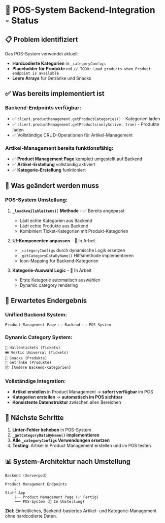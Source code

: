 # 🛒 POS-System Backend-Integration - Status

## 📋 Problem identifiziert

Das POS-System verwendet aktuell:
- **Hardcodierte Kategorien** in `_categoryConfigs` 
- **Placeholder für Produkte** mit `// TODO: Load products when Product endpoint is available`
- **Leere Arrays** für Getränke und Snacks

## ✅ Was bereits implementiert ist

### Backend-Endpoints verfügbar:
- ✅ `client.productManagement.getProductCategories()` - Kategorien laden
- ✅ `client.productManagement.getProducts(onlyActive: true)` - Produkte laden
- ✅ Vollständige CRUD-Operationen für Artikel-Management

### Artikel-Management bereits funktionsfähig:
- ✅ **Product Management Page** komplett umgestellt auf Backend
- ✅ **Artikel-Erstellung** vollständig aktiviert
- ✅ **Kategorie-Erstellung** funktioniert

## 🔄 Was geändert werden muss

### POS-System Umstellung:
1. **`_loadAvailableItems()` Methode** - ✅ Bereits angepasst
   - Lädt echte Kategorien aus Backend
   - Lädt echte Produkte aus Backend
   - Kombiniert Ticket-Kategorien mit Produkt-Kategorien

2. **UI-Komponenten anpassen** - 🔄 In Arbeit
   - `_categoryConfigs` durch dynamische Logik ersetzen
   - `_getCategoryDataByName()` Hilfsmethode implementieren
   - Icon-Mapping für Backend-Kategorien

3. **Kategorie-Auswahl Logic** - 🔄 In Arbeit
   - Erste Kategorie automatisch auswählen
   - Dynamic category rendering

## 🎯 Erwartetes Endergebnis

### Unified Backend System:
```
Product Management Page ←→ Backend ←→ POS-System
```

### Dynamic Category System:
```
🎫 Hallentickets (Tickets)
🎟️ Vertic Universal (Tickets)  
🍕 Snacks (Produkte)
🥤 Getränke (Produkte)
📦 [Andere Backend-Kategorien]
```

### Vollständige Integration:
- **Artikel erstellen** in Product Management → **sofort verfügbar** im POS
- **Kategorien erstellen** → **automatisch im POS sichtbar**
- **Konsistente Datenstruktur** zwischen allen Bereichen

## 🔧 Nächste Schritte

1. **Linter-Fehler beheben** in POS-System
2. **`_getCategoryDataByName()` implementieren**
3. **Alle `_categoryConfigs` Verwendungen ersetzen**
4. **Testing**: Artikel in Product Management erstellen und im POS testen

## 📊 System-Architektur nach Umstellung

```
Backend (Serverpod)
    ↓
Product Management Endpoints
    ↓
Staff App
    ├── Product Management Page (✅ Fertig)
    └── POS-System (🔄 In Umstellung)
```

**Ziel**: Einheitliches, Backend-basiertes Artikel- und Kategorie-Management ohne hardcodierte Daten. 